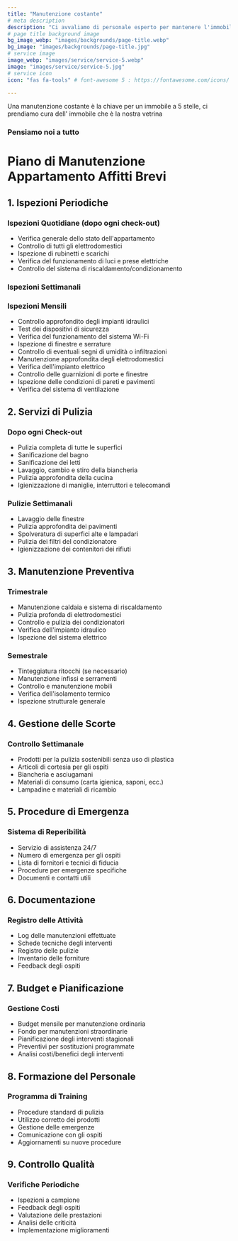 ```yaml
---
title: "Manutenzione costante"
# meta description
description: "Ci avvaliamo di personale esperto per mantenere l'immobile alla sua forma migliore"
# page title background image
bg_image_webp: "images/backgrounds/page-title.webp"
bg_image: "images/backgrounds/page-title.jpg"
# service image
image_webp: "images/service/service-5.webp"
image: "images/service/service-5.jpg"
# service icon
icon: "fas fa-tools" # font-awesome 5 : https://fontawesome.com/icons/

---
```


Una manutenzione costante è la chiave per un immobile a 5 stelle, ci prendiamo cura dell' immobile che è la nostra vetrina

### Pensiamo noi a tutto 

# Piano di Manutenzione Appartamento Affitti Brevi

## 1. Ispezioni Periodiche

### Ispezioni Quotidiane (dopo ogni check-out)
- Verifica generale dello stato dell'appartamento
- Controllo di tutti gli elettrodomestici
- Ispezione di rubinetti e scarichi
- Verifica del funzionamento di luci e prese elettriche
- Controllo del sistema di riscaldamento/condizionamento


### Ispezioni Settimanali

### Ispezioni Mensili
- Controllo approfondito degli impianti idraulici
- Test dei dispositivi di sicurezza
- Verifica del funzionamento del sistema Wi-Fi
- Ispezione di finestre e serrature
- Controllo di eventuali segni di umidità o infiltrazioni
- Manutenzione approfondita degli elettrodomestici
- Verifica dell'impianto elettrico
- Controllo delle guarnizioni di porte e finestre
- Ispezione delle condizioni di pareti e pavimenti
- Verifica del sistema di ventilazione

## 2. Servizi di Pulizia

### Dopo ogni Check-out
- Pulizia completa di tutte le superfici
- Sanificazione del bagno
- Sanificazione dei letti
- Lavaggio, cambio e stiro della biancheria
- Pulizia approfondita della cucina
- Igienizzazione di maniglie, interruttori e telecomandi

### Pulizie Settimanali
- Lavaggio delle finestre
- Pulizia approfondita dei pavimenti
- Spolveratura di superfici alte e lampadari
- Pulizia dei filtri del condizionatore
- Igienizzazione dei contenitori dei rifiuti

## 3. Manutenzione Preventiva

### Trimestrale
- Manutenzione caldaia e sistema di riscaldamento
- Pulizia profonda di elettrodomestici
- Controllo e pulizia dei condizionatori
- Verifica dell'impianto idraulico
- Ispezione del sistema elettrico

### Semestrale
- Tinteggiatura ritocchi (se necessario)
- Manutenzione infissi e serramenti
- Controllo e manutenzione mobili
- Verifica dell'isolamento termico
- Ispezione strutturale generale

## 4. Gestione delle Scorte

### Controllo Settimanale
- Prodotti per la pulizia sostenibili senza uso di plastica
- Articoli di cortesia per gli ospiti
- Biancheria e asciugamani
- Materiali di consumo (carta igienica, saponi, ecc.)
- Lampadine e materiali di ricambio

## 5. Procedure di Emergenza

### Sistema di Reperibilità
- Servizio di assistenza 24/7
- Numero di emergenza per gli ospiti
- Lista di fornitori e tecnici di fiducia
- Procedure per emergenze specifiche
- Documenti e contatti utili

## 6. Documentazione

### Registro delle Attività
- Log delle manutenzioni effettuate
- Schede tecniche degli interventi
- Registro delle pulizie
- Inventario delle forniture
- Feedback degli ospiti

## 7. Budget e Pianificazione

### Gestione Costi
- Budget mensile per manutenzione ordinaria
- Fondo per manutenzioni straordinarie
- Pianificazione degli interventi stagionali
- Preventivi per sostituzioni programmate
- Analisi costi/benefici degli interventi

## 8. Formazione del Personale

### Programma di Training
- Procedure standard di pulizia
- Utilizzo corretto dei prodotti
- Gestione delle emergenze
- Comunicazione con gli ospiti
- Aggiornamenti su nuove procedure

## 9. Controllo Qualità

### Verifiche Periodiche
- Ispezioni a campione
- Feedback degli ospiti
- Valutazione delle prestazioni
- Analisi delle criticità
- Implementazione miglioramenti
